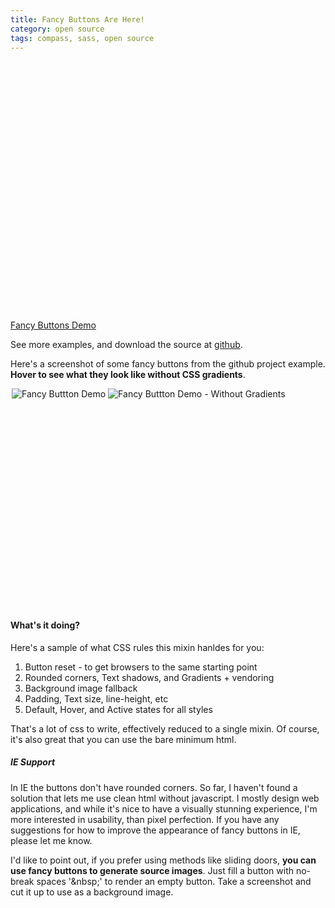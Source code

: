 ```yaml
---
title: Fancy Buttons Are Here!
category: open source
tags: compass, sass, open source
---
```


<object width="640" height="400"><param name="allowfullscreen" value="true" /><param name="allowscriptaccess" value="always" /><param name="movie" value="http://vimeo.com/moogaloop.swf?clip_id=7723529&amp;server=vimeo.com&amp;show_title=1&amp;show_byline=1&amp;show_portrait=0&amp;color=&amp;fullscreen=1" /><embed src="http://vimeo.com/moogaloop.swf?clip_id=7723529&amp;server=vimeo.com&amp;show_title=1&amp;show_byline=1&amp;show_portrait=0&amp;color=&amp;fullscreen=1" type="application/x-shockwave-flash" allowfullscreen="true" allowscriptaccess="always" width="640" height="400"></embed></object><p><a href="http://vimeo.com/7723529">Fancy Buttons Demo</a>

See more examples, and download the source at [github](http://github.com/imathis/fancy-buttons/).

Here's a screenshot of some fancy buttons from the github project example. **Hover to see what they look like without CSS gradients**.
<div class="hover_switcher" style='width:500px; height: 350px; margin: 0 auto'>
  <img class="show" src="http://s3.imathis.com/dev/compass/fancy-buttons/demo.png" alt="Fancy Buttton Demo" title="Fancy Buttton Demo"/>
  <img class="hide" src="http://s3.imathis.com/dev/compass/fancy-buttons/demo-no-gradients.png" alt="Fancy Buttton Demo - Without Gradients" title="Fancy Buttton Demo - Without Gradients"/>
</div>

#### What's it doing?
Here's a sample of what CSS rules this mixin hanldes for you:

1. Button reset - to get browsers to the same starting point
2. Rounded corners, Text shadows, and Gradients + vendoring
3. Background image fallback
4. Padding, Text size, line-height, etc
5. Default, Hover, and Active states for all styles

That's a lot of css to write, effectively reduced to a single mixin. Of course, it's also great that you can use the bare minimum html.

##### IE Support
In IE the buttons don't have rounded corners. So far, I haven't found a solution that lets me use clean html without javascript.
I mostly design web applications, and while it's nice to have a visually stunning experience, I'm more interested in usability, than pixel perfection.
If you have any suggestions for how to improve the appearance of fancy buttons in IE, please let me know.

I'd like to point out, if you prefer using methods like sliding doors, **you can use fancy buttons to generate source images**. Just fill a button with no-break spaces '&amp;nbsp;'
to render an empty button. Take a screenshot and cut it up to use as a background image.